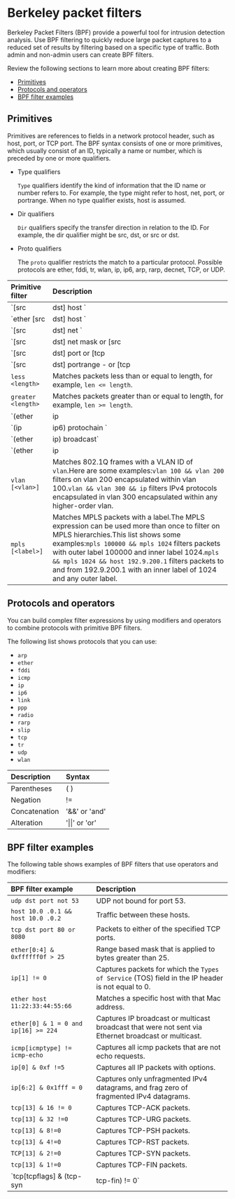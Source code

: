 # Berkeley packet filters

Berkeley Packet Filters (BPF) provide a powerful tool for intrusion detection analysis. Use BPF filtering to quickly reduce large packet captures to a reduced set of results by filtering based on a specific type of traffic. Both admin and non-admin users can create BPF filters.

Review the following sections to learn more about creating BPF filters:

- [Primitives](https://www.ibm.com/docs/en/qsip/7.4?topic=queries-berkeley-packet-filters#concept_y2f_g5z_mfb__primitives)
- [Protocols and operators](https://www.ibm.com/docs/en/qsip/7.4?topic=queries-berkeley-packet-filters#concept_y2f_g5z_mfb__prot_operators)
- [BPF filter examples](https://www.ibm.com/docs/en/qsip/7.4?topic=queries-berkeley-packet-filters#concept_y2f_g5z_mfb__bpf_examples)

## Primitives

Primitives are references to fields in a network protocol header, such as host, port, or TCP port. The BPF syntax consists of one or more primitives, which usually consist of an ID, typically a name or number, which is preceded by one or more qualifiers.

- Type qualifiers

  `Type` qualifiers identify the kind of information that the ID name or number refers to. For example, the type might refer to host, net, port, or portrange. When no type qualifier exists, host is assumed.

- Dir qualifiers

  `Dir` qualifiers specify the transfer direction in relation to the ID. For example, the dir qualifier might be src, dst, or src or dst.

- Proto qualifiers

  The `proto` qualifier restricts the match to a particular protocol. Possible protocols are ether, fddi, tr, wlan, ip, ip6, arp, rarp, decnet, TCP, or UDP.

| Primitive filter                                             | Description                                                  |
| :----------------------------------------------------------- | :----------------------------------------------------------- |
| `[src|dst] host <host>`                                      | Matches a host as the IP source, destination, or either.The following list shows examples of host expressions:`dst host 192.168.1.0``src host 192.168.1``dst host 172.16``src host 10``host 192.168.1.0``host 192.168.1.0/24``src host 192.168.1/24`The host expressions can be used with other protocols like `ip`, `arp`, `rarp` or `ip6`. |
| `ether [src|dst] host <ehost>`                               | Matches a host as the Ethernet source, destination, or either.The following list shows examples of host expressions:`ether host <MAC>``ether src host <MAC>``ether dst host <MAC>` |
| `[src|dst] net <network>`                                    | Matches packets to or from the source and destination, or either.An IPv4 network number can be specified as:Dotted quad (for example, 192.168.1.0)Dotted triple (for example, 192.168.1)Dotted pair (for example, 172.16)Single number (for example, 10)The following list shows some examples:`dst net 192.168.1.0``src net 192.168.1``dst net 172.16``src net 10``net 192.168.1.0``net 192.168.1.0/24``src net 192.168.1/24` |
| `[src|dst] net <network> mask <netmask> or [src|dst] net <network>/<len>` | Matches packets with specific netmask.You can also use `/len` to capture traffic from range of IP addresses.Netmask for dotted quad (for example, 192.168.1.0) is 255.255.255.255Netmask for dotted triple (for example, 192.168.1) is 255.255.255.0Netmask for dotted pair (for example, 172.16) is 255.255.0.0Netmask for a single number (for example, 10) is 255.0.0.0The following list shows some examples:`dst net 192.168.1.0 mask 255.255.255.255 or dst net 192.168.1.0/24``src net 192.168.1 mask 255.255.255.0 or src net 192.168.1/24``dst net 172.16 mask 255.255.0.0 src net 10 mask 255.0.0.0` |
| `[src|dst] port <port> or [tcp|udp] [src|dst] port <port>`   | Matches packets that are sent to or from a port.Protocols, such as TCP, UDP, and IP, can be applied to a port to get specific results.The following list shows some examples:`src port 443``dst port 20``port 80` |
| `[src|dst] portrange <p1>-<p2> or [tcp|udp] [src|dst] portrange <p1>-<p2>` | Matches packets to or from a port in a specific range.Protocols can be applied to port range to filter specific packets within the rangeThe following list shows some examples:`src portrange 80-88``tcp portrange 1501-1549` |
| `less <length>`                                              | Matches packets less than or equal to length, for example, `len <= length`. |
| `greater <length>`                                           | Matches packets greater than or equal to length, for example, `len >= length`. |
| `(ether|ip|ip6) proto <protocol>`                            | Matches an Ethernet, IPv4, or IPv6 protocol.The protocol can be a number or name, for example,`ether proto 0x888e``ip proto 50` |
| `(ip|ip6) protochain <protocol>`                             | Matches IPv4, or IPv6 packets with a protocol header in the protocol header chain, for example `ip6 protochain 6`. |
| `(ether|ip) broadcast`                                       | Matches Ethernet or IPv4 broadcasts                          |
| `(ether|ip|ip6) multicast`                                   | Matches Ethernet, IPv4, or IPv6 multicasts. For example, `ether[0] & 1 != 0`. |
| `vlan [<vlan>]`                                              | Matches 802.1Q frames with a VLAN ID of `vlan`.Here are some examples:`vlan 100 && vlan 200` filters on vlan 200 encapsulated within vlan 100.`vlan && vlan 300 && ip` filters IPv4 protocols encapsulated in vlan 300 encapsulated within any higher-order vlan. |
| `mpls [<label>]`                                             | Matches MPLS packets with a label.The MPLS expression can be used more than once to filter on MPLS hierarchies.This list shows some examples:`mpls 100000 && mpls 1024` filters packets with outer label 100000 and inner label 1024.`mpls && mpls 1024 && host 192.9.200.1` filters packets to and from 192.9.200.1 with an inner label of 1024 and any outer label. |


## Protocols and operators

You can build complex filter expressions by using modifiers and operators to combine protocols with primitive BPF filters.

The following list shows protocols that you can use:

- `arp`
- `ether`
- `fddi`
- `icmp`
- `ip`
- `ip6`
- `link`
- `ppp`
- `radio`
- `rarp`
- `slip`
- `tcp`
- `tr`
- `udp`
- `wlan`

| Description                                                  | Syntax         |
| :----------------------------------------------------------- | :------------- |
| Parentheses                                                  | ( )            |
| Negation                                                     | !=             |
| Concatenation                                                | '&&' or 'and'  |
| Alteration                                                   | '\|\|' or 'or' |


## BPF filter examples

The following table shows examples of BPF filters that use operators and modifiers:

| BPF filter example                       | Description                                                  |
| :--------------------------------------- | :----------------------------------------------------------- |
| `udp dst port not 53`                    | UDP not bound for port 53.                                   |
| `host 10.0 .0.1 && host 10.0 .0.2`       | Traffic between these hosts.                                 |
| `tcp dst port 80 or 8080`                | Packets to either of the specified TCP ports.                |
| `ether[0:4] & 0xffffff0f > 25`           | Range based mask that is applied to bytes greater than 25.   |
| `ip[1] != 0`                             | Captures packets for which the `Types of Service` (TOS) field in the IP header is not equal to 0. |
| `ether host 11:22:33:44:55:66`           | Matches a specific host with that Mac address.               |
| `ether[0] & 1 = 0 and ip[16] >= 224`     | Captures IP broadcast or multicast broadcast that were not sent via Ethernet broadcast or multicast. |
| `icmp[icmptype] != icmp-echo`            | Captures all icmp packets that are not echo requests.        |
| `ip[0] & 0xf !=5`                        | Captures all IP packets with options.                        |
| `ip[6:2] & 0x1fff = 0`                   | Captures only unfragmented IPv4 datagrams, and frag zero of fragmented IPv4 datagrams. |
| `tcp[13] & 16 != 0`                      | Captures TCP-ACK packets.                                    |
| `tcp[13] & 32 !=0`                       | Captures TCP-URG packets.                                    |
| `tcp[13] & 8!=0`                         | Captures TCP-PSH packets.                                    |
| `tcp[13] & 4!=0`                         | Captures TCP-RST packets.                                    |
| `TCP[13] & 2!=0`                         | Captures TCP-SYN packets.                                    |
| `tcp[13] & 1!=0`                         | Captures TCP-FIN packets.                                    |
| `tcp[tcpflags] & (tcp-syn|tcp-fin) != 0` | Captures start and end packets (the SYN and FIN packets) of each TCP conversation. |